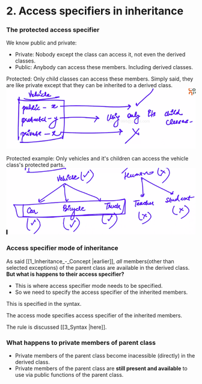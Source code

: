 # 2. Access specifiers in inheritance

### The protected access specifier

We know public and private:

- Private: Nobody except the class can access it, not even the derived classes.
- Public: Anybody can access these members. Including derived classes.

Protected: Only child classes can access these members. Simply said, they are like private except that they can be inherited to a derived class.
![](/assets/2_Access_specifiers_in_inheritance-image-1.png)

Protected example: Only vehicles and it's children can access the vehicle class's protected parts.
![](/assets/2_Access_specifiers_in_inheritance-image-2.png)

### Access specifier mode of inheritance

As said [[1_Inheritance_-_Concept |earlier]], _all_ members(other than selected exceptions) of the parent class are available in the derived class. **But what is happens to their access specifier?**

- This is where access specifier mode needs to be specified.
- So we need to specify the access specifier of the inherited members.

This is specified in the syntax.

The access mode specifies access specifier of the inherited members.

The rule is discussed [[3_Syntax |here]].

### What happens to private members of parent class

- Private members of the parent class become inacessible (directly) in the derived class.
- Private members of the parent class are **still present and available** to use via public functions of the parent class.

